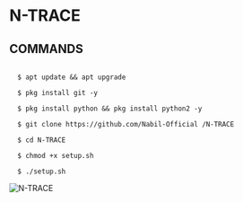 # N-TRACE

## COMMANDS 

```
  
  $ apt update && apt upgrade 
  
  $ pkg install git -y
  
  $ pkg install python && pkg install python2 -y
  
  $ git clone https://github.com/Nabil-Official /N-TRACE
  
  $ cd N-TRACE 
  
  $ chmod +x setup.sh 
  
  $ ./setup.sh 

```

![N-TRACE](https://i.ibb.co/dgnbXfZ/20210228-140829.png)
